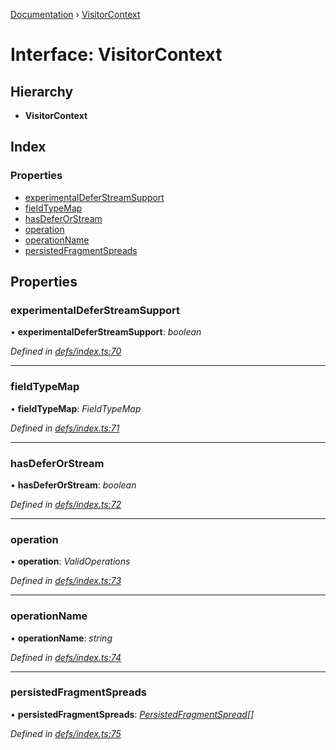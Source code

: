 [Documentation](../README.md) › [VisitorContext](visitorcontext.md)

# Interface: VisitorContext

## Hierarchy

* **VisitorContext**

## Index

### Properties

* [experimentalDeferStreamSupport](visitorcontext.md#experimentaldeferstreamsupport)
* [fieldTypeMap](visitorcontext.md#fieldtypemap)
* [hasDeferOrStream](visitorcontext.md#hasdeferorstream)
* [operation](visitorcontext.md#operation)
* [operationName](visitorcontext.md#operationname)
* [persistedFragmentSpreads](visitorcontext.md#persistedfragmentspreads)

## Properties

###  experimentalDeferStreamSupport

• **experimentalDeferStreamSupport**: *boolean*

*Defined in [defs/index.ts:70](https://github.com/badbatch/graphql-box/blob/2410fc32/packages/request-parser/src/defs/index.ts#L70)*

___

###  fieldTypeMap

• **fieldTypeMap**: *FieldTypeMap*

*Defined in [defs/index.ts:71](https://github.com/badbatch/graphql-box/blob/2410fc32/packages/request-parser/src/defs/index.ts#L71)*

___

###  hasDeferOrStream

• **hasDeferOrStream**: *boolean*

*Defined in [defs/index.ts:72](https://github.com/badbatch/graphql-box/blob/2410fc32/packages/request-parser/src/defs/index.ts#L72)*

___

###  operation

• **operation**: *ValidOperations*

*Defined in [defs/index.ts:73](https://github.com/badbatch/graphql-box/blob/2410fc32/packages/request-parser/src/defs/index.ts#L73)*

___

###  operationName

• **operationName**: *string*

*Defined in [defs/index.ts:74](https://github.com/badbatch/graphql-box/blob/2410fc32/packages/request-parser/src/defs/index.ts#L74)*

___

###  persistedFragmentSpreads

• **persistedFragmentSpreads**: *[PersistedFragmentSpread](../README.md#persistedfragmentspread)[]*

*Defined in [defs/index.ts:75](https://github.com/badbatch/graphql-box/blob/2410fc32/packages/request-parser/src/defs/index.ts#L75)*
